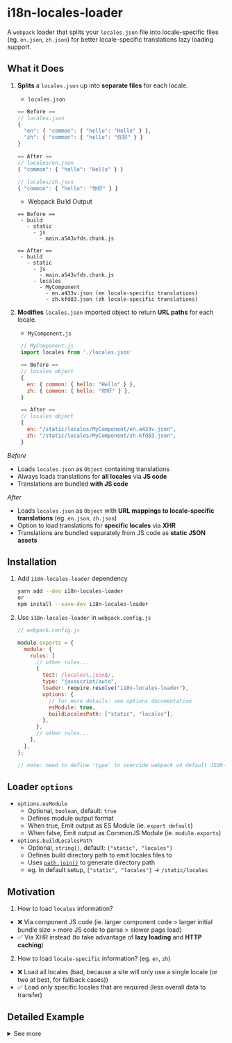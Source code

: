 # i18n-locales-loader

A `webpack` loader that splits your `locales.json` file into locale-specific files (eg. `en.json`, `zh.json`) for better locale-specific translations lazy loading support.

## What it Does

1. **Splits** a `locales.json` up into **separate files** for each locale.

   - `locales.json`

   ```javascript
   == Before ==
   // locales.json
   {
     "en": { "common": { "hello": "Hello" } },
     "zh": { "common": { "hello": "你好" } }
   }

   == After ==
   // locales/en.json
   { "common": { "hello": "Hello" } }

   // locales/zh.json
   { "common": { "hello": "你好" } }
   ```

   - Webpack Build Output

   ```
   == Before ==
    - build
      - static
        - js
          - main.a543vfds.chunk.js

   == After ==
    - build
      - static
        - js
          - main.a543vfds.chunk.js
        - locales
          - MyComponent
            - en.a433v.json (en locale-specific translations)
            - zh.kfd83.json (zh locale-specific translations)
   ```

2. **Modifies** `locales.json` imported object to return **URL paths** for each locale.

   - `MyComponent.js`

   ```javascript
    // MyComponent.js
    import locales from './locales.json'

    == Before ==
    // locales object
    {
      en: { common: { hello: "Hello" } },
      zh: { common: { hello: "你好" } },
    }

    == After ==
    // locales object
    {
      en: "/static/locales/MyComponent/en.a433v.json",
      zh: "/static/locales/MyComponent/zh.kfd83.json",
    }
   ```

_Before_

- Loads `locales.json` as `Object` containing translations
- Always loads translations for **all locales** via **JS code**
- Translations are bundled **with JS code**

_After_

- Loads `locales.json` as `Object` with **URL mappings to locale-specific translations** (eg. `en.json`, `zh.json`)
- Option to load translations for **specific locales** via **XHR**
- Translations are bundled separately from JS code as **static JSON assets**

## Installation

1. Add `i18n-locales-loader` dependency

   ```bash
   yarn add --dev i18n-locales-loader
   or
   npm install --save-dev i18n-locales-loader
   ```

1. Use `i18n-locales-loader` in `webpack.config.js`

   ```javascript
   // webpack.config.js

   module.exports = {
     module: {
       rules: [
         // other rules...
         {
           test: /locales\.json$/,
           type: "javascript/auto",
           loader: require.resolve("i18n-locales-loader"),
           options: {
             // for more details: see options documentation
             esModule: true,
             buildLocalesPath: ["static", "locales"],
           },
         },
         // other rules...
       ],
     },
   };

   // note: need to define 'type' to override webpack v4 default JSON-loading behavior
   ```

## Loader `options`

- `options.esModule`
  - Optional, `boolean`, default: `true`
  - Defines module output format
  - When true, Emit output as ES Module (ie. `export default`)
  - When false, Emit output as CommonJS Module (ie. `module.exports`)
- `options.buildLocalesPath`
  - Optional, `string[]`, default: `["static", "locales"]`
  - Defines build directory path to emit locales files to
  - Uses [`path.join()`](https://nodejs.org/api/path.html#path_path_join_paths) to generate directory path
  - eg. In default setup, `["static", "locales"]` -> `/static/locales`

## Motivation

1. How to load `locales` information?

- ❌ Via component JS code (ie. larger component code > larger initial bundle size > more JS code to parse > slower page load)
- ✅ Via XHR instead (to take advantage of **lazy loading** and **HTTP caching**)

2. How to load `locale-specific` information? (eg. `en`, `zh`)

- ❌ Load all locales (bad, because a site will only use a single locale (or two at best, for fallback cases))
- ✅ Load only specific locales that are required (less overall data to transfer)

## Detailed Example

<details markdown="1">
<summary>See more</summary>

_Folder Structure_

```
- MyComponent
  - MyComponent.js
  - locales.json

```

- `MyComponent.js` React component requries i18n translations
- `locales.json` contains Component-specific translations

_Code:_

```javascript
import locales from "./locales.json";

/*
== Without loader: ==
note: default webpack v4 behavior (ie. load as object)
locales = {
  en: { common: { hello: "Hello" } },
  zh: { common: { hello: "你好" } },
};

== With loader: ==
locales = {
  en: "/static/locales/MyComponent/en.a433v.json",
  zh: "/static/locales/MyComponent/zh.kfd83.json",
};
*/
```

_Webpack Build Output:_

```
== Without loader: ==
- build
  - static
    - js
      - main.a543vfds.chunk.js

== With loader: ==
- build
  - static
    - js
      - main.a543vfds.chunk.js
    - locales
      - MyComponent
        - en.a433v.json (en locale-specific translations)
        - zh.kfd83.json (zh locale-specific translations)
```

</details>
